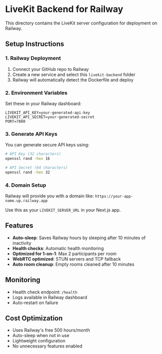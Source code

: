 # LiveKit Backend for Railway

This directory contains the LiveKit server configuration for deployment on Railway.

## Setup Instructions

### 1. Railway Deployment

1. Connect your GitHub repo to Railway
2. Create a new service and select this `livekit-backend` folder
3. Railway will automatically detect the Dockerfile and deploy

### 2. Environment Variables

Set these in your Railway dashboard:

```
LIVEKIT_API_KEY=your-generated-api-key
LIVEKIT_API_SECRET=your-generated-secret
PORT=7880
```

### 3. Generate API Keys

You can generate secure API keys using:

```bash
# API Key (32 characters)
openssl rand -hex 16

# API Secret (64 characters) 
openssl rand -hex 32
```

### 4. Domain Setup

Railway will provide you with a domain like:
`https://your-app-name.up.railway.app`

Use this as your `LIVEKIT_SERVER_URL` in your Next.js app.

## Features

- **Auto-sleep**: Saves Railway hours by sleeping after 10 minutes of inactivity
- **Health checks**: Automatic health monitoring
- **Optimized for 1-on-1**: Max 2 participants per room
- **WebRTC optimized**: STUN servers and TCP fallback
- **Auto room cleanup**: Empty rooms cleaned after 10 minutes

## Monitoring

- Health check endpoint: `/health`
- Logs available in Railway dashboard
- Auto-restart on failure

## Cost Optimization

- Uses Railway's free 500 hours/month
- Auto-sleep when not in use
- Lightweight configuration
- No unnecessary features enabled